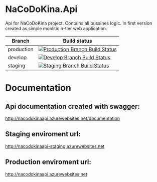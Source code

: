 # NaCoDoKina.Api
Api for NaCoDoKina project. Contains all bussines logic. In first version created as simple monlitic  n-tier web application.

|Branch             |Build status                                                  
|-------------------|-----------------------------------------------------
|production             |[![Production Branch Build Status](https://travis-ci.com/Arasz/NaCoDoKina.Api.svg?token=jsB52VbhD4YcywUiDpoV&branch=production)](https://travis-ci.com/Arasz/NaCoDoKina.Api)
|develop            |[![Develop Branch Build Status](https://travis-ci.com/Arasz/NaCoDoKina.Api.svg?token=jsB52VbhD4YcywUiDpoV&branch=develop)](https://travis-ci.com/Arasz/NaCoDoKina.Api)
|staging            |[![Staging Branch Build Status](https://travis-ci.com/Arasz/NaCoDoKina.Api.svg?token=jsB52VbhD4YcywUiDpoV&branch=staging)](https://travis-ci.com/Arasz/NaCoDoKina.Api)


# Documentation

## Api documentation created with swagger:
http://nacodokinaapi.azurewebsites.net/documentation

## Staging enviroment url:
http://nacodokinaapi-staging.azurewebsites.net

## Production enviroment url:
http://nacodokinaapi.azurewebsites.net







